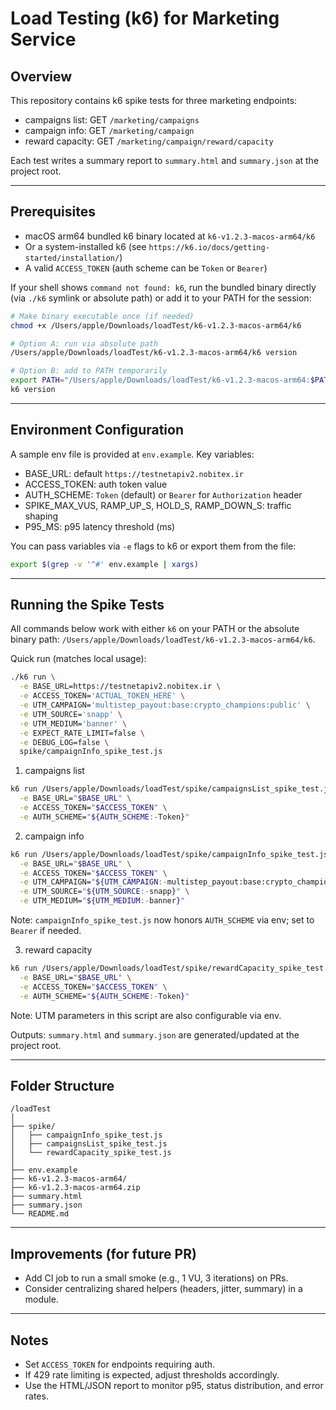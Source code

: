 # Load Testing (k6) for Marketing Service

## Overview

This repository contains k6 spike tests for three marketing endpoints:
- campaigns list: GET `/marketing/campaigns`
- campaign info: GET `/marketing/campaign`
- reward capacity: GET `/marketing/campaign/reward/capacity`

Each test writes a summary report to `summary.html` and `summary.json` at the project root.

---

## Prerequisites
- macOS arm64 bundled k6 binary located at `k6-v1.2.3-macos-arm64/k6`
- Or a system-installed k6 (see `https://k6.io/docs/getting-started/installation/`)
- A valid `ACCESS_TOKEN` (auth scheme can be `Token` or `Bearer`)

If your shell shows `command not found: k6`, run the bundled binary directly (via `./k6` symlink or absolute path) or add it to your PATH for the session:

```bash
# Make binary executable once (if needed)
chmod +x /Users/apple/Downloads/loadTest/k6-v1.2.3-macos-arm64/k6

# Option A: run via absolute path
/Users/apple/Downloads/loadTest/k6-v1.2.3-macos-arm64/k6 version

# Option B: add to PATH temporarily
export PATH="/Users/apple/Downloads/loadTest/k6-v1.2.3-macos-arm64:$PATH"
k6 version
```

---

## Environment Configuration
A sample env file is provided at `env.example`. Key variables:

- BASE_URL: default `https://testnetapiv2.nobitex.ir`
- ACCESS_TOKEN: auth token value
- AUTH_SCHEME: `Token` (default) or `Bearer` for `Authorization` header
- SPIKE_MAX_VUS, RAMP_UP_S, HOLD_S, RAMP_DOWN_S: traffic shaping
- P95_MS: p95 latency threshold (ms)

You can pass variables via `-e` flags to k6 or export them from the file:

```bash
export $(grep -v '^#' env.example | xargs)
```

---

## Running the Spike Tests

All commands below work with either `k6` on your PATH or the absolute binary path:
`/Users/apple/Downloads/loadTest/k6-v1.2.3-macos-arm64/k6`.

Quick run (matches local usage):

```bash
./k6 run \
  -e BASE_URL=https://testnetapiv2.nobitex.ir \
  -e ACCESS_TOKEN='ACTUAL_TOKEN_HERE' \
  -e UTM_CAMPAIGN='multistep_payout:base:crypto_champions:public' \
  -e UTM_SOURCE='snapp' \
  -e UTM_MEDIUM='banner' \
  -e EXPECT_RATE_LIMIT=false \
  -e DEBUG_LOG=false \
  spike/campaignInfo_spike_test.js
```

1) campaigns list

```bash
k6 run /Users/apple/Downloads/loadTest/spike/campaignsList_spike_test.js \
  -e BASE_URL="$BASE_URL" \
  -e ACCESS_TOKEN="$ACCESS_TOKEN" \
  -e AUTH_SCHEME="${AUTH_SCHEME:-Token}"
```

2) campaign info

```bash
k6 run /Users/apple/Downloads/loadTest/spike/campaignInfo_spike_test.js \
  -e BASE_URL="$BASE_URL" \
  -e ACCESS_TOKEN="$ACCESS_TOKEN" \
  -e UTM_CAMPAIGN="${UTM_CAMPAIGN:-multistep_payout:base:crypto_champions:public}" \
  -e UTM_SOURCE="${UTM_SOURCE:-snapp}" \
  -e UTM_MEDIUM="${UTM_MEDIUM:-banner}"
```

Note: `campaignInfo_spike_test.js` now honors `AUTH_SCHEME` via env; set to `Bearer` if needed.

3) reward capacity

```bash
k6 run /Users/apple/Downloads/loadTest/spike/rewardCapacity_spike_test.js \
  -e BASE_URL="$BASE_URL" \
  -e ACCESS_TOKEN="$ACCESS_TOKEN" \
  -e AUTH_SCHEME="${AUTH_SCHEME:-Token}"
```

Note: UTM parameters in this script are also configurable via env.

Outputs: `summary.html` and `summary.json` are generated/updated at the project root.

---

## Folder Structure
```
/loadTest
│
├── spike/
│   ├── campaignInfo_spike_test.js
│   ├── campaignsList_spike_test.js
│   └── rewardCapacity_spike_test.js
│
├── env.example
├── k6-v1.2.3-macos-arm64/
├── k6-v1.2.3-macos-arm64.zip
├── summary.html
├── summary.json
└── README.md
```

---

## Improvements (for future PR)
- Add CI job to run a small smoke (e.g., 1 VU, 3 iterations) on PRs.
- Consider centralizing shared helpers (headers, jitter, summary) in a module.

---

## Notes
- Set `ACCESS_TOKEN` for endpoints requiring auth.
- If 429 rate limiting is expected, adjust thresholds accordingly.
- Use the HTML/JSON report to monitor p95, status distribution, and error rates.